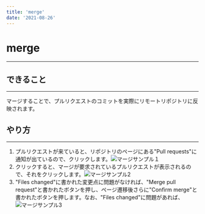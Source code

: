 ```yaml
---
title: 'merge' 
date: '2021-08-26'
---
```


# merge
---

## できること
---
マージすることで、プルリクエストのコミットを実際にリモートリポジトリに反映されます。

## やり方
---

1. プルリクエストが来ていると、リポジトリのページにある"Pull requests"に通知が出ているので、クリックします。![マージサンプル１](https://i.imgur.com/MIGxxZ3.png)
2. クリックすると、マージが要求されているプルリクエストが表示されるので、それをクリックします。![マージサンプル2](https://i.imgur.com/JySYMiF.png)
3. "Files changed"に書かれた変更点に問題がなければ、"Merge pull request"と書かれたボタンを押し、ページ遷移後さらに"Confirm merge"と書かれたボタンを押します。なお、"Files changed"に問題があれば、![マージサンプル3](https://i.imgur.com/pluAR7E.png)